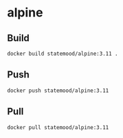 # alpine

## Build

    docker build statemood/alpine:3.11 .

## Push

    docker push statemood/alpine:3.11

## Pull

    docker pull statemood/alpine:3.11
